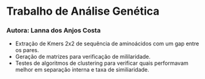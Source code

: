 # Trabalho de Análise Genética
### Autora: Lanna dos Anjos Costa
- Extração de Kmers 2x2 de sequência de aminoácidos com um gap entre os pares.
- Geração de matrizes para verificação de mililaridade.
- Testes de algoritmos de clustering para verificar quais performavam melhor em separação interna e taxa de similiaridade.

